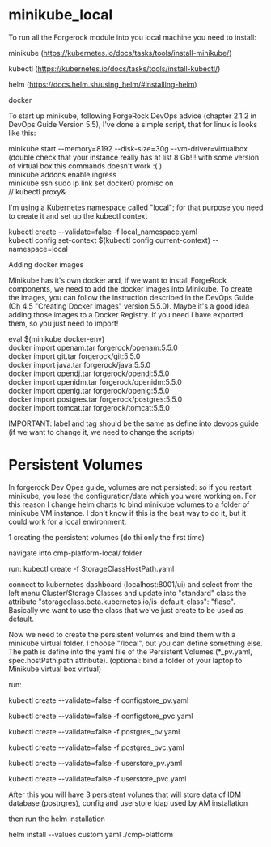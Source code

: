 # minikube_local

To run all the Forgerock module into you local machine you need to install:

minikube (https://kubernetes.io/docs/tasks/tools/install-minikube/)

kubectl  (https://kubernetes.io/docs/tasks/tools/install-kubectl/)

helm     (https://docs.helm.sh/using_helm/#installing-helm)

docker

To start up minikube, following ForgeRock DevOps advice (chapter 2.1.2 in DevOps Guide Version 5.5),  I've done a simple script, that for linux is looks like this:

minikube start --memory=8192 --disk-size=30g --vm-driver=virtualbox (double check that your instance really has at list 8 Gb!!! with some version of virtual box this commands doesn't work :( )  
minikube addons enable ingress  
minikube ssh sudo ip link set docker0 promisc on  
// 
kubectl proxy&


I'm using a Kubernetes namespace called "local"; for that purpose you need to create it and set up the kubectl context

kubectl create --validate=false -f local_namespace.yaml  
kubectl config set-context $(kubectl config current-context) --namespace=local  

Adding docker images

Minikube has it's own docker and, if we want to install ForgeRock components, we need to add the docker images into Minikube. To create the images, you can follow the instruction described in the DevOps Guide (Ch 4.5 "Creating Docker images" version 5.5.0). Maybe it's a good idea adding those images to a Docker Registry. If you need I have exported them, so you just need to import! 

eval $(minikube docker-env)  
docker import openam.tar forgerock/openam:5.5.0  
docker import git.tar forgerock/git:5.5.0  
docker import java.tar forgerock/java:5.5.0  
docker import opendj.tar forgerock/opendj:5.5.0  
docker import openidm.tar forgerock/openidm:5.5.0  
docker import openig.tar forgerock/openig:5.5.0  
docker import postgres.tar forgerock/postgres:5.5.0  
docker import tomcat.tar forgerock/tomcat:5.5.0  

IMPORTANT: label and tag should be the same as define into devops guide (if we want to change it, we need to change the scripts)

# Persistent Volumes

In forgerock Dev Opes guide, volumes are not persisted: so if you restart minikube, you lose the configuration/data which you were working on. For this reason I change helm charts to bind minikube volumes to a folder of minikube VM instance. I don't know if this is the best way to do it, but it could work for a local environment.

1 creating the persistent volumes (do thi only the first time)  

navigate into cmp-platform-local/ folder  

run: kubectl create -f StorageClassHostPath.yaml  

connect to kubernetes dashboard (localhost:8001/ui) and select from the left menu Cluster/Storage Classes and update into "standard" class the attribute "storageclass.beta.kubernetes.io/is-default-class": "flase". Basically we want to use the class that we've just create to be used as default.

Now we need to create the persistent volumes and bind them with a minikube virtual folder. I choose "/local", but you can define something else. The path is define into the yaml file of the Persistent Volumes (*_pv.yaml, spec.hostPath.path attribute). 
(optional: bind a folder of your laptop to Minikube virtual box virtual)


run:

kubectl create --validate=false -f configstore_pv.yaml  

kubectl create --validate=false -f configstore_pvc.yaml  
 

kubectl create --validate=false -f postgres_pv.yaml  

kubectl create --validate=false -f postgres_pvc.yaml  


kubectl create --validate=false -f userstore_pv.yaml

kubectl create --validate=false -f userstore_pvc.yaml


After this you will have 3 persistent volunes that will store data of IDM database (postrgres), config and userstore ldap used by AM installation

then run the helm installation  

helm install --values custom.yaml ./cmp-platform  











